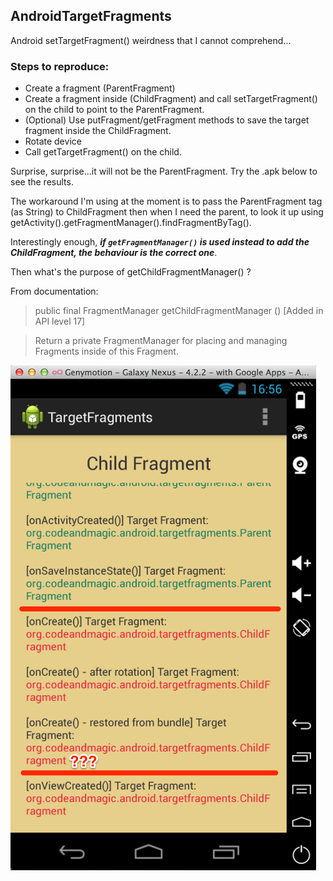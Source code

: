 ## AndroidTargetFragments

Android setTargetFragment() weirdness that I cannot comprehend...

### Steps to reproduce:

+ Create a fragment (ParentFragment)
+ Create a fragment inside (ChildFragment) and call setTargetFragment() on the child to point to the ParentFragment.
+ (Optional) Use putFragment/getFragment methods to save the target fragment inside the ChildFragment.
+ Rotate device
+ Call getTargetFragment() on the child.

Surprise, surprise...it will not be the ParentFragment. Try the .apk below to see the results.

The workaround I'm using at the moment is to pass the ParentFragment tag (as String) to ChildFragment then when I need the parent, to look it up using getActivity().getFragmentManager().findFragmentByTag().

Interestingly enough, ***if `getFragmentManager()` is used instead to add the ChildFragment, the behaviour is the correct one***.

Then what's the purpose of getChildFragmentManager() ?

From documentation:

> public final FragmentManager getChildFragmentManager () [Added in API level 17]

> Return a private FragmentManager for placing and managing Fragments inside of this Fragment.

![Screenshot](Screenshot.png)
